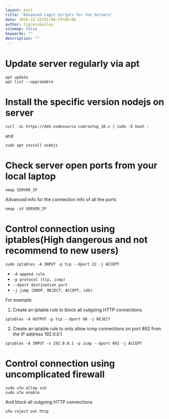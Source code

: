 ```yaml
---
layout: post
title: "Advanced Legit Scripts for the Servers"
date: 2018-12-31T01:08:37+08:00
author: tigressbailey
sitemap: false
keywords: ""
description: ""
---
```


# Update server regularly via apt
```
apt update
apt list --upgradable
```

# Install the specific version nodejs on server
```
curl -sL https://deb.nodesource.com/setup_10.x | sudo -E bash -
```
and
```
sudo apt install nodejs
```

# Check server open ports from your local laptop
```
nmap SERVER_IP
```
Advanced info for the connection info of all the ports
```
nmap -sV SERVER_IP
```

# Control connection using iptables(High dangerous and not recommend to new users)
```
sudo iptables -A INPUT -p tcp --dport 22 -j ACCEPT
```
- `-A append rule`
- `-p protocol (tcp, icmp)`
- `--dport destination port`
- `-j jump (DROP, REJECT, ACCEPT, LOG)`

For example:
1. Create an iptable rule to block all outgoing HTTP connections
```
iptables -A OUTPUT -p tcp --dport 80 -j REJECT
```

2. Create an iptable rule to only allow icmp connections on port 892 from the IP address 192.0.0.1
```
iptables -A INPUT -s 192.0.0.1 -p icmp --dport 892 -j ACCEPT
```

# Control connection using uncomplicated firewall
```
sudo ufw allow ssh
sudo ufw enable
```
And block all outgoing HTTP connections
```
ufw reject out http
```